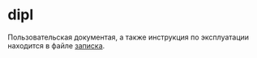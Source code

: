 # dipl
Пользовательская документая, а также инструкция по эксплуатации находится в файле <a href="https://github.com/DimetilTriptAmin/dipl/blob/master/%D0%B7%D0%B0%D0%BF%D0%B8%D1%81%D0%BA%D0%B0.docx">записка</a>.
